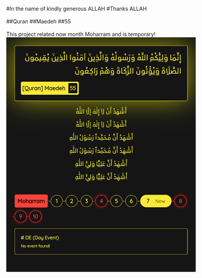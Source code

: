 #In the name of kindly generous ALLAH
#Thanks ALLAH
<br/>
<br/>
##Quran
##Maedeh
##55
<br/>
<br/>
This project related now month Moharram and is temporary!
![shots_maedeh_55](shots/abol.ir_Maedeh55_.png)